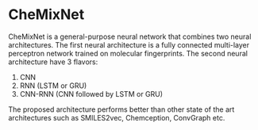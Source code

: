 # CheMixNet
CheMixNet is a general-purpose neural network that combines two neural architectures. 
The first neural architecture is a fully connected multi-layer perceptron network trained on molecular fingerprints. 
The second neural architecture have 3 flavors: 
1. CNN
2. RNN (LSTM or GRU)
3. CNN-RNN (CNN followed by LSTM or GRU)

The proposed architecture performs better than other state of the art architectures such as SMILES2vec, Chemception, ConvGraph etc. 
